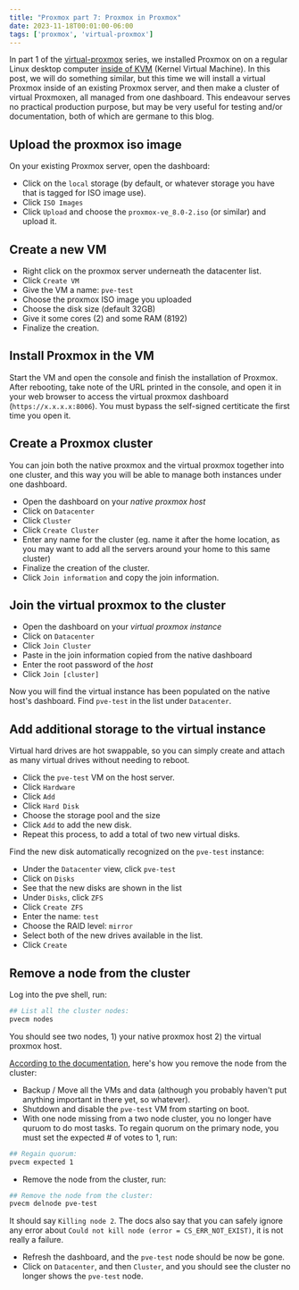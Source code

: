 ```yaml
---
title: "Proxmox part 7: Proxmox in Proxmox"
date: 2023-11-18T00:01:00-06:00
tags: ['proxmox', 'virtual-proxmox']
---
```


In part 1 of the [virtual-proxmox](/tags/virtual-proxmox) series, we
installed Proxmox on on a regular Linux desktop computer [inside of
KVM](https://blog.rymcg.tech/blog/proxmox/01-virtual-proxmox/) (Kernel
Virtual Machine). In this post, we will do something similar, but this
time we will install a virtual Proxmox inside of an existing Proxmox
server, and then make a cluster of virtual Proxmoxen, all managed from
one dashboard. This endeavour serves no practical production purpose,
but may be very useful for testing and/or documentation, both of which
are germane to this blog.

## Upload the proxmox iso image

On your existing Proxmox server, open the dashboard:

 * Click on the `local` storage (by default, or whatever storage you
   have that is tagged for ISO image use).
 * Click `ISO Images`
 * Click `Upload` and choose the `proxmox-ve_8.0-2.iso` (or similar)
   and upload it.

## Create a new VM

 * Right click on the proxmox server underneath the datacenter list.
 * Click `Create VM`
 * Give the VM a name: `pve-test`
 * Choose the proxmox ISO image you uploaded
 * Choose the disk size (default 32GB)
 * Give it some cores (2) and some RAM (8192)
 * Finalize the creation.

## Install Proxmox in the VM

Start the VM and open the console and finish the installation of
Proxmox. After rebooting, take note of the URL printed in the console,
and open it in your web browser to access the virtual proxmox
dashboard (`https://x.x.x.x:8006`). You must bypass the self-signed
certiticate the first time you open it.

## Create a Proxmox cluster

You can join both the native proxmox and the virtual proxmox together
into one cluster, and this way you will be able to manage both
instances under one dashboard.

 * Open the dashboard on your *native proxmox host*
 * Click on `Datacenter`
 * Click `Cluster`
 * Click `Create Cluster`
 * Enter any name for the cluster (eg. name it after the home
   location, as you may want to add all the servers around your home
   to this same cluster)
 * Finalize the creation of the cluster.
 * Click `Join information` and copy the join information.

## Join the virtual proxmox to the cluster

 * Open the dashboard on your *virtual proxmox instance*
 * Click on `Datacenter`
 * Click `Join Cluster`
 * Paste in the join information copied from the native dashboard
 * Enter the root password of the *host*
 * Click `Join [cluster]`

Now you will find the virtual instance has been populated on the
native host's dashboard. Find `pve-test` in the list under
`Datacenter`.

## Add additional storage to the virtual instance

Virtual hard drives are hot swappable, so you can simply create and
attach as many virtual drives without needing to reboot.

 * Click the `pve-test` VM on the host server.
 * Click `Hardware`
 * Click `Add`
 * Click `Hard Disk`
 * Choose the storage pool and the size
 * Click `Add` to add the new disk.
 * Repeat this process, to add a total of two new virtual disks.

Find the new disk automatically recognized on the `pve-test` instance:

 * Under the `Datacenter` view, click `pve-test`
 * Click on `Disks`
 * See that the new disks are shown in the list
 * Under `Disks`, click `ZFS`
 * Click `Create ZFS`
 * Enter the name: `test`
 * Choose the RAID level: `mirror`
 * Select both of the new drives available in the list.
 * Click `Create`

## Remove a node from the cluster

Log into the pve shell, run:

```bash
## List all the cluster nodes:
pvecm nodes
```

You should see two nodes, 1) your native proxmox host 2) the virtual
proxmox host.

[According to the
documentation](https://pve.proxmox.com/wiki/Cluster_Manager#_remove_a_cluster_node),
here's how you remove the node from the cluster:

 * Backup / Move all the VMs and data (although you probably haven't
   put anything important in there yet, so whatever).
 * Shutdown and disable the `pve-test` VM from starting on boot.
 * With one node missing from a two node cluster, you no longer have
   quruom to do most tasks. To regain quorum on the primary node, you
   must set the expected # of votes to 1, run:

```bash
## Regain quorum:
pvecm expected 1
```

 * Remove the node from the cluster, run:

```bash
## Remove the node from the cluster:
pvecm delnode pve-test
```

It should say `Killing node 2`. The docs also say that you can safely
ignore any error about `Could not kill node (error =
CS_ERR_NOT_EXIST)`, it is not really a failure.

 * Refresh the dashboard, and the `pve-test` node should be now be
   gone.
 * Click on `Datacenter`, and then `Cluster`, and you should see the
   cluster no longer shows the `pve-test` node.
